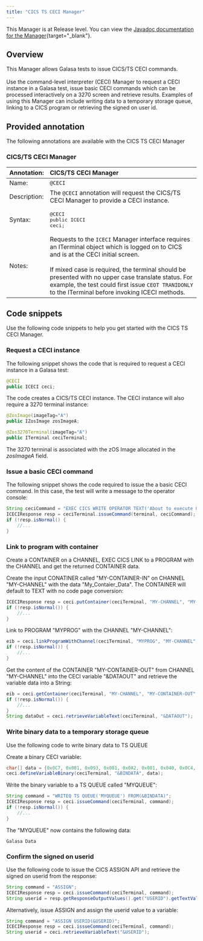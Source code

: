 ```yaml
---
title: "CICS TS CECI Manager"
---
```


This Manager is at Release level. You can view the [Javadoc documentation for the Manager](https://javadoc.galasa.dev/dev/galasa/cicsts/package-summary.html){target="_blank"}.


## Overview

This Manager allows Galasa tests to issue CICS/TS CECI commands.<br><br> Use the command-level interpreter (CECI) Manager to request a CECI instance in a Galasa test,  issue basic CECI commands  which can be processed interactively on a 3270 screen and  retrieve results. Examples of using this Manager can include writing data to a temporary storage  queue, linking to a CICS program or retrieving the signed on user id.


## Provided annotation

The following annotations are available with the CICS TS CECI Manager


### CICS/TS CECI Manager

| Annotation: | CICS/TS CECI Manager |
| --------------------------------------- | :------------------------------------- |
| Name: | `@CECI` |
| Description: | The `@CECI` annotation will request the CICS/TS CECI Manager to provide a CECI instance. |
| Syntax: | <pre lang="java">@CECI<br>public ICECI ceci;</pre> |
| Notes: | Requests to the `ICECI` Manager interface requires an ITerminal object which is logged on to CICS and is at  the CECI initial screen.<br><br> If mixed case is required, the terminal should be presented with no upper case translate status. For example, the test could first issue `CEOT TRANIDONLY` to the ITerminal before invoking ICECI methods. |


## Code snippets

Use the following code snippets to help you get started with the CICS TS CECI Manager.


### Request a CECI instance

The following snippet shows the code that is required to request a CECI instance in a Galasa test:

```java
@CECI
public ICECI ceci;
```

The code creates a CICS/TS CECI instance. The CECI instance will also require a 3270 terminal instance:

```java
@ZosImage(imageTag="A")
public IZosImage zosImageA;

@Zos3270Terminal(imageTag="A")
public ITerminal ceciTerminal;
```
The 3270 terminal is associated with the zOS Image allocated in the *zosImageA* field.


### Issue a basic CECI command

The following snippet shows the code required to issue the a basic CECI command. In this case, the test will write a message to the operator console:

```java
String ceciCommand = "EXEC CICS WRITE OPERATOR TEXT('About to execute Galasa Test...')";
ICECIResponse resp = ceciTerminal.issueCommand(terminal, ceciCommand);
if (!resp.isNormal() {
    //...
}
```


### Link to program with container

Create a CONTAINER on a CHANNEL, EXEC CICS LINK to a PROGRAM with the CHANNEL and get the returned CONTAINER data.

Create the input CONATINER called "MY-CONTAINER-IN" on CHANNEL "MY-CHANNEL" with the data "My_Contaier_Data". The CONTAINER will default to TEXT with no code page conversion:

```java
ICECIResponse resp = ceci.putContainer(ceciTerminal, "MY-CHANNEL", "MY-CONTAINER-IN", "My_Contaier_Data", null, null, null);
if (!resp.isNormal()) {
    //...
}
```

Link to PROGRAM "MYPROG" with the CHANNEL "MY-CHANNEL":

```java
eib = ceci.linkProgramWithChannel(ceciTerminal, "MYPROG", "MY-CHANNEL", null, null, false);
if (!resp.isNormal()) {
    //...
}
```

Get the content of the CONTAINER "MY-CONTAINER-OUT" from CHANNEL "MY-CHANNEL" into the CECI variable "&DATAOUT" and retrieve the variable data into a String:

```java
eib = ceci.getContainer(ceciTerminal, "MY-CHANNEL", "MY-CONTAINER-OUT", "&DATAOUT", null, null);
if (!resp.isNormal()) {
    //...
}
String dataOut = ceci.retrieveVariableText(ceciTerminal, "&DATAOUT");
```


### Write binary data to a temporary storage queue

Use the following code to write binary data to TS QUEUE 

Create a binary CECI variable:

```java
char[] data = {0x0C7, 0x081, 0x093, 0x081, 0x0A2, 0x081, 0x040, 0x0C4, 0x081, 0x0A3, 0x081};
ceci.defineVariableBinary(ceciTerminal, "&BINDATA", data);
```

Write the binary variable to a TS QUEUE called "MYQUEUE": 

```java
String command = "WRITEQ TS QUEUE('MYQUEUE') FROM(&BINDATA)";
ICECIResponse resp = ceci.issueCommand(ceciTerminal, command);
if (!resp.isNormal()) {
    //...
}

```

The "MYQUEUE" now contains the following data:

```
Galasa Data
```


### Confirm the signed on userid

Use the following code to issue the CICS ASSIGN API and retrieve the signed on userid from the response: 


```java
String command = "ASSIGN";
ICECIResponse resp = ceci.issueCommand(ceciTerminal, command);
String userid = resp.getResponseOutputValues().get("USERID").getTextValue();

```

Alternatively, issue ASSIGN and assign the userid value to a variable:

```java
String command = "ASSIGN USERID(&USERID)";
ICECIResponse resp = ceci.issueCommand(ceciTerminal, command);
String userid = ceci.retrieveVariableText("&USERID");

```
